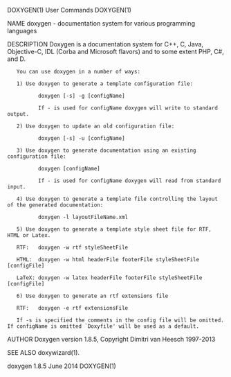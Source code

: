 DOXYGEN(1)                                                                                      User Commands                                                                                      DOXYGEN(1)



NAME
       doxygen - documentation system for various programming languages

DESCRIPTION
       Doxygen is a documentation system for C++, C, Java, Objective-C, IDL (Corba and Microsoft flavors) and to some extent PHP, C#, and D.

       You can use doxygen in a number of ways:

       1) Use doxygen to generate a template configuration file:

              doxygen [-s] -g [configName]

              If - is used for configName doxygen will write to standard output.

       2) Use doxygen to update an old configuration file:

              doxygen [-s] -u [configName]

       3) Use doxygen to generate documentation using an existing configuration file:

              doxygen [configName]

              If - is used for configName doxygen will read from standard input.

       4) Use doxygen to generate a template file controlling the layout of the generated documentation:

              doxygen -l layoutFileName.xml

       5) Use doxygen to generate a template style sheet file for RTF, HTML or Latex.

       RTF:   doxygen -w rtf styleSheetFile

       HTML:  doxygen -w html headerFile footerFile styleSheetFile [configFile]

       LaTeX: doxygen -w latex headerFile footerFile styleSheetFile [configFile]

       6) Use doxygen to generate an rtf extensions file

       RTF:   doxygen -e rtf extensionsFile

       If -s is specified the comments in the config file will be omitted.  If configName is omitted `Doxyfile' will be used as a default.

AUTHOR
       Doxygen version 1.8.5, Copyright Dimitri van Heesch 1997-2013

SEE ALSO
       doxywizard(1).



doxygen 1.8.5                                                                                     June 2014                                                                                        DOXYGEN(1)

